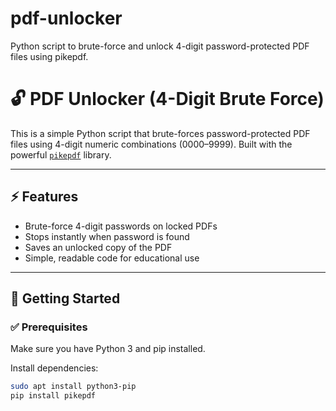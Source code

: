 # pdf-unlocker
Python script to brute-force and unlock 4-digit password-protected PDF files using pikepdf.

# 🔓 PDF Unlocker (4-Digit Brute Force)

This is a simple Python script that brute-forces password-protected PDF files using 4-digit numeric combinations (0000–9999). Built with the powerful [`pikepdf`](https://github.com/pikepdf/pikepdf) library.

---

## ⚡ Features

- Brute-force 4-digit passwords on locked PDFs
- Stops instantly when password is found
- Saves an unlocked copy of the PDF
- Simple, readable code for educational use

---

## 🚀 Getting Started

### ✅ Prerequisites

Make sure you have Python 3 and pip installed.

Install dependencies:

```bash
sudo apt install python3-pip
pip install pikepdf
